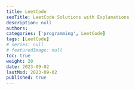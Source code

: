 ```yaml
---
title: LeetCode
seoTitle: LeetCode Solutions with Explanations
description: null
authors:
categories: ['programming', LeetCode]
tags: [LeetCode]
# series: null
# featuredImage: null
toc: true
weight: 20
date: 2023-09-02
lastMod: 2023-09-02
published: true
---
```


